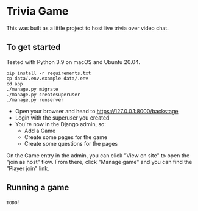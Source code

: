 # Trivia Game

This was built as a little project to host live trivia over video chat.

## To get started

Tested with Python 3.9 on macOS and Ubuntu 20.04.

```
pip install -r requirements.txt
cp data/.env.example data/.env
cd app
./manage.py migrate
./manage.py createsuperuser
./manage.py runserver
```

- Open your browser and head to https://127.0.0.1:8000/backstage
- Login with the superuser you created
- You're now in the Django admin, so:
  - Add a Game
  - Create some pages for the game
  - Create some questions for the pages

On the Game entry in the admin, you can click "View on site" to open the "join as host" flow.
From there, click "Manage game" and you can find the "Player join" link.

## Running a game

`TODO`!
